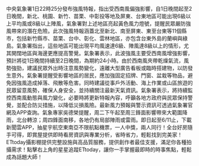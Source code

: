 中央氣象署1日22時25分發布強風特報，指出受西南風偏強影響，自1日晚間起至2日晚間，新北、桃園、新竹、苗栗、中彰投等地及屏東、台東地區可能出現6級以上平均風或8級以上陣風，氣象署對上述地區亮起黃色風力燈號，提醒民眾嚴防強風帶來的潛在危險。此次強風特報涵蓋北至新北、南至屏東、東至台東等11個縣市，包括新竹縣市、苗栗、台中、彰化、雲林地區，亦包含台東外島的蘭嶼與綠島。氣象署指出，這些地區可能出現平均風速達6級、陣風達8級以上的情形，尤其開闊地區與海邊更應提高警覺。氣象署表示，此波強風主要受西南風增強影響，預計將從1日晚間持續至2日晚間，為期約24小時。由於西南風夾帶乾燥氣流，風勢強勁，建議民眾外出時注意風勢變化，遠離大型廣告看板或臨時搭建物，以防發生意外。氣象署提醒受影響地區的居民，應加強固定招牌、門窗、盆栽等物品，避免因強風造成掉落、飛散等危害。同時建議從事戶外活動、海上作業或山區旅遊的民眾留意風勢，確保人身安全，並持續關注最新天氣資訊。氣象署表示，將持續監控西南風動態與風力變化，必要時將更新特報內容，呼籲各地方政府與民眾保持警覺，並配合防災措施，以降低災損風險。最新風力預報與警示資訊可透過氣象署官網及APP查詢。氣象專家吳德榮提醒，周二下午起至周三鋒面影響帶來大範圍降雨，北台轉涼；周四鋒面南移，各地仍有局部陣雨或雷雨。即日起至6/11止，下載新聞雲APP，抽星宇航空東南亞不限航點機票，一人中獎，兩人同行！全台好房隨手可得，即賞屋提供即時看房資訊與專業分析，省時省力，輕鬆找到完美家！ETtoday攝影棚提供完整設施與高品質服務，提供創作者最佳支援，滿足你各種拍攝需求！點擊右上角的星星追蹤ETtoday，讓你一手掌握最即時的時事焦點，輕鬆成為話題大師！